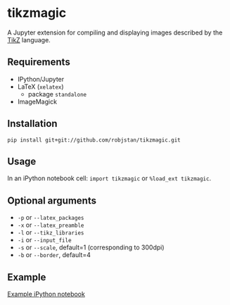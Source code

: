 # tikzmagic

A Jupyter extension for compiling and displaying images described by the [TikZ](http://www.texample.net/tikz/) language.

## Requirements

- IPython/Jupyter
- LaTeX (`xelatex`) 
	- package `standalone`
- ImageMagick

## Installation

```pip install git+git://github.com/robjstan/tikzmagic.git```

## Usage

In an iPython notebook cell: `import tikzmagic` or `%load_ext tikzmagic`.

## Optional arguments

- `-p` or `--latex_packages`
- `-x` or `--latex_preamble`
- `-l` or `--tikz_libraries`
- `-i` or `--input_file`
- `-s` or `--scale`, default=1 (corresponding to 300dpi)
- `-b` or `--border`, default=4

## Example

[Example iPython notebook](example.ipynb)
